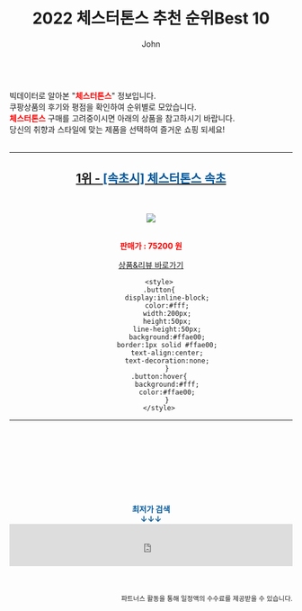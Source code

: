 ﻿---
layout: post
title:  "2022 체스터톤스 추천 순위Best 10"
author: John
categories: [ 여가/생활편의 ]
tags: [ 체스터톤스 속초, 체스터톤스, 체스터톤스 속초 분양가, 체스터톤스 속초 예약, 체스터톤스 속초 호텔, 체스터톤스 속초 후기, 체스터톤스 속초 모집공고, 체스터톤스코리아, 체스터톤스 속초 리조트, 체스터톤스 모델하우스 ]
image: https://static.coupangcdn.com/image/travel_reactor/travelConnect/hotel/C00242129/70e81d6c-1a3e-406c-ada2-22dd7d8a463d.jpg 
description: "2022 체스터톤스 추천 순위Best 10 관련 상품으로 가장 고객 선호도가 높은 제품입니다."
toc: true
toc_sticky: true
---

<br>
빅데이터로 알아본 "<b><font color='#ff0000'>체스터톤스</font></b>" 정보입니다.
<br>
쿠팡상품의 후기와 평점을 확인하여 순위별로 모았습니다.
<br>
<b><font color='#ff0000'>체스터톤스</font></b>  구매를 고려중이시면 아래의 상품을 참고하시기 바랍니다.
<br>
당신의 취향과 스타일에 맞는 제품을 선택하여 즐거운 쇼핑 되세요!
<br><br>
<hr>
<p>
    
<center><h2><a href="https://link.coupang.com/re/AFFTDP?lptag=AF7307611&pageKey=30000000603926&traceid=V0-153-24ac0dc91b4f3075" target="_blank"><b>1위 - <font color='#01579B'>[속초시] 체스터톤스 속초</font></b></a></h2><br>

<a href="https://link.coupang.com/re/AFFTDP?lptag=AF7307611&pageKey=30000000603926&traceid=V0-153-24ac0dc91b4f3075" target="_blank"><img src="https://static.coupangcdn.com/image/travel_reactor/travelConnect/hotel/C00242129/70e81d6c-1a3e-406c-ada2-22dd7d8a463d.jpg"></a><br><br>

<b><font color='#ff0000'>판매가 : 75200 원</font></b><br>

<a href="https://link.coupang.com/re/AFFTDP?lptag=AF7307611&pageKey=30000000603926&traceid=V0-153-24ac0dc91b4f3075" target="_blank" class="button">상품&리뷰 바로가기</a><p>

        <style>
        .button{
            display:inline-block;
            color:#fff;
            width:200px;
            height:50px;
            line-height:50px;
            background:#ffae00;
            border:1px solid #ffae00;
            text-align:center;
            text-decoration:none;
            }
        .button:hover{
            background:#fff;
            color:#ffae00;
            }
        </style>

<hr>

<br><br><br><br><br><br><br>
<center><b><font color='#01579B' size='medium'>최저가 검색<br>
↓↓↓</font></b></center>
<center><iframe src="https://coupa.ng/b1Tbjx" width="100%" height="75" frameborder="0" scrolling="no" referrerpolicy="unsafe-url"></iframe></center>
<br><br>
<p>
<small>
    <div align="right">파트너스 활동을 통해 일정액의 수수료를 제공받을 수 있습니다.</div>
</small>
</p>
